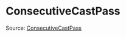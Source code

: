# ConsecutiveCastPass

Source: [ConsecutiveCastPass](../../../csrc/preseg_passes/consecutive_cast.h#L16)

